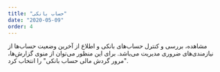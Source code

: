 ```yaml
---
title: "حساب بانکی"
date: "2020-05-09"
order: 4
---
```


مشاهده، بررسی و کنترل حساب‌های بانکی و اطلاع از آخرین وضعیت حساب‌ها از نیازمندی‌های ضروری مدیریت می‌باشد. برای این منظور می‌توان از منوی گزارش‌ها، "مرور گردش مالی حساب‌ بانکی" را انتخاب کرد.
